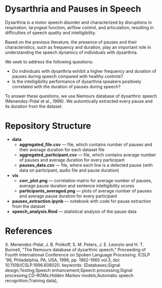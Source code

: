 # Dysarthria and Pauses in Speech 

Dysarthria is a motor speech disorder and characterized by disruptions in respiration, laryngeal function, airflow control, and articulation, resulting in difficulties of speech quality and intelligibility.

Based on the previous literature, the presence of pauses and their characteristics, such as frequency and duration, play an important role in understanding the speech dynamics of individuals with dysarthria.

We seek to address the following questions:
+ Do individuals with dysarthria exhibit a higher frequency and duration of pauses during speech compared with healthy controls?
+ Is the intelligibility performance of dysarthria speakers positively correlated with the duration of pauses during speech?

To answer these questions, we use Nemours database of dysarthric speech (Menendez-Pidal et al., 1996). We automtically extracted every pause and its duration from the dataset.

# Repository Structure

+ **data**
  + **aggregated_file.csv** — file, which contains number of pauses and their average duration for each dataset file
  + **aggregated_participant.csv** — file, which contains average number of pauses and average duration for every participant
  + **pauses_data.csv** — file, where each line is a detected pause (with data on participant, audio file and pause duration)
+ **vis**
  + **corr_plot.png** — correlation matrix for average number of pauses, average pause duration and sentence intelligibility scores
  + **participants_averaged.png** — plots of average number of pauses and average pause duration for every participant
+ **pauses_extraction.ipynb** — notebook with code for pause extraction from the dataset
+ **speech_analysis.Rmd** — statistical analysis of the pause data

# References
X. Menendez-Pidal, J. B. Polikoff, S. M. Peters, J. E. Leonzio and H. T. Bunnell, "The Nemours database of dysarthric speech," Proceeding of Fourth International Conference on Spoken Language Processing. ICSLP '96, Philadelphia, PA, USA, 1996, pp. 1962-1965 vol.3, doi: 10.1109/ICSLP.1996.608020. keywords: {Databases;Signal design;Testing;Speech enhancement;Speech processing;Signal processing;CD-ROMs;Hidden Markov models;Automatic speech recognition;Training data},

